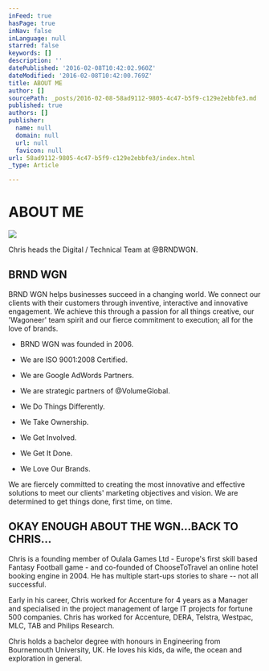 ```yaml
---
inFeed: true
hasPage: true
inNav: false
inLanguage: null
starred: false
keywords: []
description: ''
datePublished: '2016-02-08T10:42:02.960Z'
dateModified: '2016-02-08T10:42:00.769Z'
title: ABOUT ME
author: []
sourcePath: _posts/2016-02-08-58ad9112-9805-4c47-b5f9-c129e2ebbfe3.md
published: true
authors: []
publisher:
  name: null
  domain: null
  url: null
  favicon: null
url: 58ad9112-9805-4c47-b5f9-c129e2ebbfe3/index.html
_type: Article

---
```

# ABOUT ME
![](https://the-grid-user-content.s3-us-west-2.amazonaws.com/d9a821dc-7c3f-4897-a550-b8398b4b5fc1.jpg)

Chris heads the Digital / Technical Team at @BRNDWGN. 

## BRND WGN

BRND WGN helps businesses succeed in a changing world. We connect our clients with their customers through inventive, interactive and innovative engagement. We achieve this through a passion for all things creative, our 'Wagoneer' team spirit and our fierce commitment to execution; all for the love of brands. 

* BRND WGN was founded in 2006\.
* We are ISO 9001:2008 Certified.
* We are Google AdWords Partners.
* We are strategic partners of @VolumeGlobal. 

* We Do Things Differently. 
* We Take Ownership. 
* We Get Involved. 
* We Get It Done. 
* We Love Our Brands. 

We are fiercely committed to creating the most innovative and effective solutions to meet our clients' marketing objectives and vision. We are determined to get things done, first time, on time. 

## OKAY ENOUGH ABOUT THE WGN...BACK TO CHRIS...

Chris is a founding member of Oulala Games Ltd - Europe's first skill based Fantasy Football game - and co-founded of ChooseToTravel an online hotel booking engine in 2004\. He has multiple start-ups stories to share -- not all successful. 

Early in his career, Chris worked for Accenture for 4 years as a Manager and specialised in the project management of large IT projects for fortune 500 companies. Chris has worked for Accenture, DERA, Telstra, Westpac, MLC, TAB and Philips Research. 

Chris holds a bachelor degree with honours in Engineering from Bournemouth University, UK. 
He loves his kids, da wife, the ocean and exploration in general.